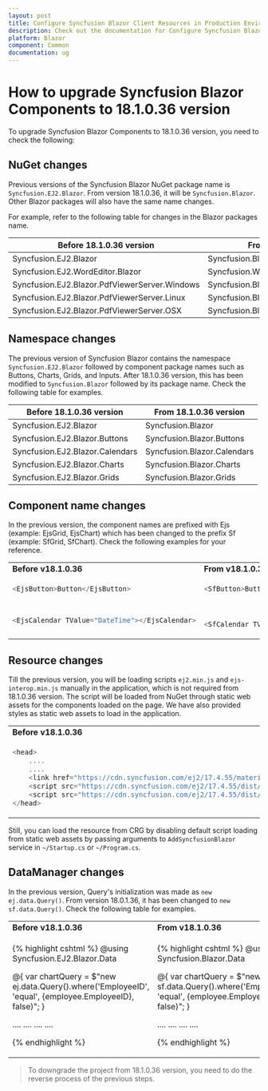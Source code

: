 ```yaml
---
layout: post
title: Configure Syncfusion Blazor Client Resources in Production Environment in Blazor - Syncfusion
description: Check out the documentation for Configure Syncfusion Blazor Client Resources in Production Environment in Blazor
platform: Blazor
component: Common
documentation: ug
---
```


# How to upgrade Syncfusion Blazor Components to 18.1.0.36 version

To upgrade Syncfusion Blazor Components to 18.1.0.36 version, you need to check the following:

## NuGet changes

Previous versions of the Syncfusion Blazor NuGet package name is `Syncfusion.EJ2.Blazor`. From version 18.1.0.36, it will be `Syncfusion.Blazor`. Other Blazor packages will also have the same name changes.

For example, refer to the following table for changes in the Blazor packages name.

| Before 18.1.0.36 version | From 18.1.0.36 version |
| ------------- | ------------- |
| Syncfusion.EJ2.Blazor | Syncfusion.Blazor |
| Syncfusion.EJ2.WordEditor.Blazor | Syncfusion.WordEditor.Blazor |
| Syncfusion.EJ2.Blazor.PdfViewerServer.Windows | Syncfusion.Blazor.PdfViewerServer.Windows |
| Syncfusion.EJ2.Blazor.PdfViewerServer.Linux | Syncfusion.Blazor.PdfViewerServer.Linux |
| Syncfusion.EJ2.Blazor.PdfViewerServer.OSX | Syncfusion.Blazor.PdfViewerServer.OSX |

## Namespace changes

The previous version of Syncfusion Blazor contains the namespace `Syncfusion.EJ2.Blazor` followed by component package names such as Buttons, Charts, Grids, and Inputs. After 18.1.0.36 version, this has been modified to `Syncfusion.Blazor` followed by its package name. Check the following table for examples.

| Before 18.1.0.36 version | From 18.1.0.36 version |
| ------------- | ------------- |
| Syncfusion.EJ2.Blazor | Syncfusion.Blazor |
| Syncfusion.EJ2.Blazor.Buttons | Syncfusion.Blazor.Buttons |
| Syncfusion.EJ2.Blazor.Calendars | Syncfusion.Blazor.Calendars |
| Syncfusion.EJ2.Blazor.Charts | Syncfusion.Blazor.Charts |
| Syncfusion.EJ2.Blazor.Grids | Syncfusion.Blazor.Grids |

## Component name changes

In the previous version, the component names are prefixed with Ejs (example: EjsGrid, EjsChart) which has been changed to the prefix Sf (example: SfGrid, SfChart). Check the following examples for your reference.

<!-- markdownlint-disable MD033 -->
<table>
<tr>
<td>
<b>Before v18.1.0.36</b>
</td>
<td>
<b>From v18.1.0.36</b>
</td>
</tr>
<tr>
<td>

```csharp
<EjsButton>Button</EjsButton>

```

</td>
<td>

```csharp
<SfButton>Button</SfButton>

```

</td>
</tr>
<tr>
<td>

```csharp
<EjsCalendar TValue="DateTime"></EjsCalendar>

```

</td>
<td>

```csharp

<SfCalendar TValue="DateTime"></SfCalendar>

```

</td>
</tr>
</table>

## Resource changes

Till the previous version, you will be loading scripts `ej2.min.js` and `ejs-interop.min.js` manually in the application, which is not required from 18.1.0.36 version. The script will be loaded from NuGet through static web assets for the components loaded on the page. We have also provided styles as static web assets to load in the application.

<!-- markdownlint-disable MD033 -->
<table>
<tr>
<td>
<b>Before v18.1.0.36</b>
</td>
<td>
<b>From v18.1.0.36</b>
</td>
</tr>
<tr>
<td>

```csharp
<head>
    ....
    ....
    <link href="https://cdn.syncfusion.com/ej2/17.4.55/material.css" rel="stylesheet" />
    <script src="https://cdn.syncfusion.com/ej2/17.4.55/dist/ej2.min.js"></script>
    <script src="https://cdn.syncfusion.com/ej2/17.4.55/dist/ejs.interop.min.js"></script>
</head>

```

</td>
<td>

```csharp
<head>
    ....
    ....
    <link href="_content/Syncfusion.Blazor/styles/bootstrap4.css" rel="stylesheet" />
</head>

```

</td>
</tr>
</table>

Still, you can load the resource from CRG by disabling default script loading from static web assets by passing arguments to `AddSyncfusionBlazor` service in `~/Startup.cs` or `~/Program.cs`.

## DataManager changes

In the previous version, Query's initialization was made as `new ej.data.Query()`. From version 18.0.1.36, it has been changed to `new sf.data.Query()`. Check the following table for examples.

<!-- markdownlint-disable MD033 -->
<table>
<tr>
<td>
<b>Before v18.1.0.36</b>
</td>
<td>
<b>From v18.1.0.36</b>
</td>
</tr>
<tr>
<td>

{% highlight cshtml %}
@using Syncfusion.EJ2.Blazor.Data

@{ var chartQuery = $"new ej.data.Query().where('EmployeeID', 'equal', {employee.EmployeeID}, false)"; }

<EjsChart Height="390px" Title="Sales Report" DataSource="@OrderData">
    ....
    ....
        <ChartSeriesCollection>
        <ChartSeries XName="ShipCity" YName="Freight" Type="ChartSeriesType.Column" Query="@chartQuery">
        </ChartSeries>
        </ChartSeriesCollection>
    ....
    ....
</EjsChart>

{% endhighlight %}

</td>
<td>

{% highlight cshtml %}
@using Syncfusion.Blazor.Data

@{ var chartQuery = $"new sf.data.Query().where('EmployeeID', 'equal', {employee.EmployeeID}, false)"; }

<SfChart Height="390px" Title="Sales Report" DataSource="@OrderData">
    ....
    ....
        <ChartSeriesCollection>
        <ChartSeries XName="ShipCity" YName="Freight" Type="ChartSeriesType.Column" Query="@chartQuery">
        </ChartSeries>
        </ChartSeriesCollection>
    ....
    ....
</SfChart>

{% endhighlight %}

</td>
</tr>
</table>

> To downgrade the project from 18.1.0.36 version, you need to do the reverse process of the previous steps.